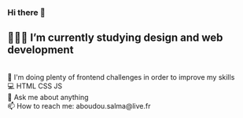 ### Hi there 🌹

<h2> 👩🏾‍💻 I’m currently studying design and web development </h2> </br>
💯 I'm doing plenty of frontend challenges in order to improve my skills </br>
💻 HTML CSS JS </br>
💬 Ask me about anything </br>
📫 How to reach me: aboudou.salma@live.fr </br>
